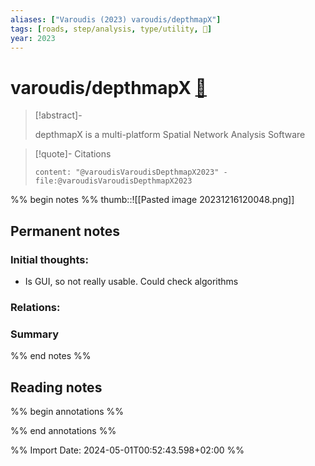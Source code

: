 ```yaml
---
aliases: ["Varoudis (2023) varoudis/depthmapX"]
tags: [roads, step/analysis, type/utility, 🔻]
year: 2023
---
```

# varoudis/depthmapX [📖](zotero://select/library/items/MM2VEUAZ)

> [!abstract]-
> 
> depthmapX is a multi-platform Spatial Network Analysis Software
> 

> [!quote]- Citations
> 
> ```query
> content: "@varoudisVaroudisDepthmapX2023" -file:@varoudisVaroudisDepthmapX2023
> ```

%% begin notes %%
thumb::![[Pasted image 20231216120048.png]]

## Permanent notes
### Initial thoughts:
- Is GUI, so not really usable. Could check algorithms

### Relations:


### Summary


%% end notes %%
## Reading notes
%% begin annotations %%

%% end annotations %%



%% Import Date: 2024-05-01T00:52:43.598+02:00 %%
